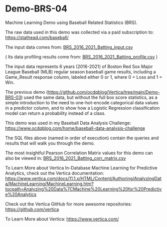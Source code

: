# Demo-BRS-04

Machine Learning Demo using Baseball Related Statistics (BRS). 

The raw data used in this demo was collected via a paid subscription to: https://stathead.com/baseball/ 

The input data comes from: [BRS_2016_2021_Batting_input.csv](https://github.com/ocdqblog/Vertica/blob/main/csv/BRS_2016_2021_Batting_input.csv)

( Its data profiling results come from: [BRS_2016_2021_Batting_profile.csv](https://github.com/ocdqblog/Vertica/blob/main/csv/BRS_2016_2021_Batting_profile.csv) )

The input data represents 6 years (2016-2021) of Boston Red Sox Major League Baseball (MLB) regular season baseball game results, including a Game_Result response column, labeled either 0 or 1, where 0 = Loss and 1 = Win.

The previous demo (https://github.com/ocdqblog/Vertica/tree/main/Demo-BRS-03) used the same data, but without the full box score statistics, as a simple introduction to the need to one-hot-encode categorical data values in a predictor column, and to show how a Logistic Regression classification model can return a probability instead of a class.

This demo was used in my Baseball Data Analysis Challenge: https://www.ocdqblog.com/home/baseball-data-analysis-challenge

The SQL files above (named in order of execution) contain the queries and results that will walk you through the demo.

The most insightful Pearson Correlation Matrix values for this demo can also be viewed in: [BRS_2016_2021_Batting_corr_matrix.csv](https://github.com/ocdqblog/Vertica/blob/main/csv/BRS_2016_2021_Batting_corr_matrix.csv)

To Learn More about Vertica In-Database Machine Learning for Predictive Analytics, check out the Vertica documentation: https://www.vertica.com/docs/11.1.x/HTML/Content/Authoring/AnalyzingData/MachineLearning/MachineLearning.htm?tocpath=Analyzing%20Data%7CMachine%20Learning%20for%20Predictive%20Analytics 

Check out the Vertica GitHub for more awesome repositories: https://github.com/vertica

To Learn More about Vertica: https://www.vertica.com/ 
